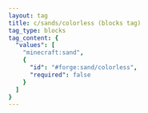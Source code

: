 ```yaml
---
layout: tag
title: c/sands/colorless (blocks tag)
tag_type: blocks
tag_content: {
  "values": [
    "minecraft:sand",
    {
      "id": "#forge:sand/colorless",
      "required": false
    }
  ]
}
---
```

